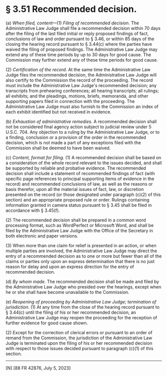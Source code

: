 # § 3.51   Recommended decision.

(a) *When filed, content*—(1) *Filing of recommended decision.* The Administrative Law Judge shall file a recommended decision within 70 days after the filing of the last filed initial or reply proposed findings of fact, conclusions of law and order pursuant to § 3.46, or within 85 days of the closing the hearing record pursuant to § 3.44(c) where the parties have waived the filing of proposed findings. The Administrative Law Judge may extend any of these time periods by up to 30 days for good cause. The Commission may further extend any of these time periods for good cause.


(2) *Certification of the record.* At the same time the Administrative Law Judge files the recommended decision, the Administrative Law Judge will also certify to the Commission the record of the proceeding. The record must include the Administrative Law Judge's recommended decision; any transcripts from prehearing conferences; all hearing transcripts; all rulings; all exhibits; and the pleadings, motions, briefs, memoranda, and other supporting papers filed in connection with the proceeding. The Administrative Law Judge must also furnish to the Commission an index of each exhibit identified but not received in evidence.


(b) *Exhaustion of administrative remedies.* A recommended decision shall not be considered final agency action subject to judicial review under 5 U.S.C. 704. Any objection to a ruling by the Administrative Law Judge, or to a finding, conclusion or a provision of the order in the recommended decision, which is not made a part of any exceptions filed with the Commission shall be deemed to have been waived.


(c) *Content, format for filing.* (1) A recommended decision shall be based on a consideration of the whole record relevant to the issues decided, and shall be supported by reliable and probative evidence. The recommended decision shall include a statement of recommended findings of fact (with specific page references to principal supporting items of evidence in the record) and recommended conclusions of law, as well as the reasons or basis therefor, upon all the material issues of fact, law, or discretion presented on the record (or those designated under paragraph (c)(2) of this section) and an appropriate proposed rule or order. Rulings containing information granted in camera status pursuant to § 3.45 shall be filed in accordance with § 3.45(f).


(2) The recommended decision shall be prepared in a common word processing format, such as WordPerfect or Microsoft Word, and shall be filed by the Administrative Law Judge with the Office of the Secretary in both electronic and paper versions.


(3) When more than one claim for relief is presented in an action, or when multiple parties are involved, the Administrative Law Judge may direct the entry of a recommended decision as to one or more but fewer than all of the claims or parties only upon an express determination that there is no just reason for delay and upon an express direction for the entry of recommended decision.


(d) *By whom made.* The recommended decision shall be made and filed by the Administrative Law Judge who presided over the hearings, except when he or she shall have become unavailable to the Commission.


(e) *Reopening of proceeding by Administrative Law Judge; termination of jurisdiction.* (1) At any time from the close of the hearing record pursuant to § 3.44(c) until the filing of his or her recommended decision, an Administrative Law Judge may reopen the proceeding for the reception of further evidence for good cause shown.


(2) Except for the correction of clerical errors or pursuant to an order of remand from the Commission, the jurisdiction of the Administrative Law Judge is terminated upon the filing of his or her recommended decision with respect to those issues decided pursuant to paragraph (c)(1) of this section.







---

[N] [88 FR 42876, July 5, 2023]




